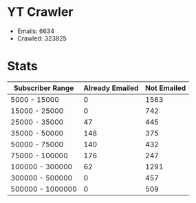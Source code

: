 # YT Crawler
- Emails: 6634
- Crawled: 323825

# Stats
| Subscriber Range  | Already Emailed | Not Emailed |
|-------|-------|-------|
| 5000 - 15000 | 0 | 1563 |
| 15000 - 25000 | 0 | 742 |
| 25000 - 35000 | 47 | 445 |
| 35000 - 50000 | 148 | 375 |
| 50000 - 75000 | 140 | 432 |
| 75000 - 100000 | 176 | 247 |
| 100000 - 300000 | 62 | 1291 |
| 300000 - 500000 | 0 | 457 |
| 500000 - 1000000 | 0 | 509 |
